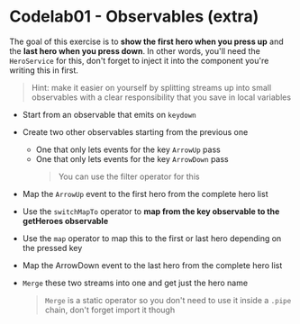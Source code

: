 # Codelab01 - Observables (extra)

The goal of this exercise is to **show the first hero when you press up** and the **last hero when you press down**. In other words, you'll need the `HeroService` for this, don't forget to inject it into the component you're writing this in first.

> Hint: make it easier on yourself by splitting streams up into small observables with a clear responsibility that you save in local variables

- Start from an observable that emits on `keydown`
- Create two other observables starting from the previous one

  - One that only lets events for the key `ArrowUp` pass
  - One that only lets events for the key `ArrowDown` pass
    > You can use the filter operator for this

- Map the `ArrowUp` event to the first hero from the complete hero list
- Use the `switchMapTo` operator to **map from the key observable to the getHeroes observable**
- Use the `map` operator to map this to the first or last hero depending on the pressed key
- Map the ArrowDown event to the last hero from the complete hero list
- `Merge` these two streams into one and get just the hero name
  > `Merge` is a static operator so you don't need to use it inside a `.pipe` chain, don't forget import it though

